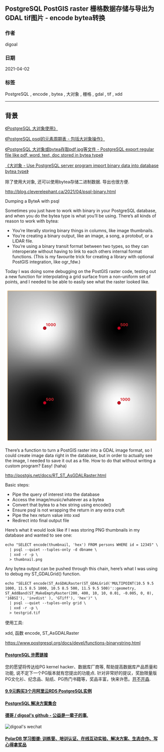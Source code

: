 ## PostgreSQL PostGIS raster 栅格数据存储与导出为GDAL tif图片 - encode bytea转换    
      
### 作者      
digoal      
      
### 日期      
2021-04-02       
      
### 标签      
PostgreSQL , encode , bytea , 大对象 , 栅格 , gdal , tif , xdd     
      
----      
      
## 背景      
    
[《PostgreSQL 大对象使用》](../202012/20201205_01.md)     
    
[《PostgreSQL psql的元素周期表 - 包括大对象操作》](../201906/20190607_04.md)      
    
[《PostgreSQL 大对象或bytea存取pdf,jpg等文件 - PostgreSQL export regular file like pdf, word, text, doc stored in bytea type》](../201306/20130626_01.md)      
    
[《大对象 - Use PostgreSQL server program import binary data into database bytea type》](../201303/20130306_01.md)      
    
除了使用大对象, 还可以使用bytea存储二进制数据. 导出也很方便.     
    
http://blog.cleverelephant.ca/2021/04/psql-binary.html    
    
Dumping a ByteA with psql    
    
Sometimes you just have to work with binary in your PostgreSQL database, and when you do the bytea type is what you’ll be using. There’s all kinds of reason to work with bytea:    
    
- You’re literally storing binary things in columns, like image thumbnails.    
- You’re creating a binary output, like an image, a song, a protobuf, or a LIDAR file.    
- You’re using a binary transit format between two types, so they can interoperate without having to link to each others internal format functions. (This is my favourite trick for creating a library with optional PostGIS integration, like ogr_fdw.)    
    
Today I was doing some debugging on the PostGIS raster code, testing out a new function for interpolating a grid surface from a non-uniform set of points, and I needed to be able to easily see what the raster looked like.    
    
![pic](20210402_02_pic_001.png)    
    
There’s a function to turn a PostGIS raster into a GDAL image format, so I could create image data right in the database, but in order to actually see the image, I needed to save it out as a file. How to do that without writing a custom program? Easy! (haha)    
    
http://postgis.net/docs/RT_ST_AsGDALRaster.html    
    
Basic steps:    
    
- Pipe the query of interest into the database    
- Access the image/music/whatever as a bytea    
- Convert that bytea to a hex string using encode()    
- Ensure psql is not wrapping the return in any extra cruft    
- Pipe the hex return value into xxd    
- Redirect into final output file    
    
Here’s what it would look like if I was storing PNG thumbnails in my database and wanted to see one:    
    
```    
echo "SELECT encode(thumbnail, 'hex') FROM persons WHERE id = 12345" \
  | psql --quiet --tuples-only -d dbname \
  | xxd -r -p \
  > thumbnail.png    
```    
    
Any bytea output can be pushed through this chain, here’s what I was using to debug my ST_GDALGrid() function.    
    
```    
echo "SELECT encode(ST_AsGDALRaster(ST_GDALGrid('MULTIPOINT(10.5 9.5 1000, 11.5 8.5 1000, 10.5 8.5 500, 11.5 9.5 500)'::geometry, ST_AddBand(ST_MakeEmptyRaster(200, 400, 10, 10, 0.01, -0.005, 0, 0), '16BSI'), 'invdist' ), 'GTiff'), 'hex')" \
  | psql --quiet --tuples-only grid \
  | xxd -r -p \
  > testgrid.tif     
```    
    
使用工具:    
    
xdd, 函数 encode, ST_AsGDALRaster      
    
https://www.postgresql.org/docs/devel/functions-binarystring.html  
    
    
  
#### [PostgreSQL 许愿链接](https://github.com/digoal/blog/issues/76 "269ac3d1c492e938c0191101c7238216")
您的愿望将传达给PG kernel hacker、数据库厂商等, 帮助提高数据库产品质量和功能, 说不定下一个PG版本就有您提出的功能点. 针对非常好的提议，奖励限量版PG文化衫、纪念品、贴纸、PG热门书籍等，奖品丰富，快来许愿。[开不开森](https://github.com/digoal/blog/issues/76 "269ac3d1c492e938c0191101c7238216").  
  
  
#### [9.9元购买3个月阿里云RDS PostgreSQL实例](https://www.aliyun.com/database/postgresqlactivity "57258f76c37864c6e6d23383d05714ea")
  
  
#### [PostgreSQL 解决方案集合](https://yq.aliyun.com/topic/118 "40cff096e9ed7122c512b35d8561d9c8")
  
  
#### [德哥 / digoal's github - 公益是一辈子的事.](https://github.com/digoal/blog/blob/master/README.md "22709685feb7cab07d30f30387f0a9ae")
  
  
![digoal's wechat](../pic/digoal_weixin.jpg "f7ad92eeba24523fd47a6e1a0e691b59")
  
  
#### [PolarDB 学习图谱: 训练营、培训认证、在线互动实验、解决方案、生态合作、写心得拿奖品](https://www.aliyun.com/database/openpolardb/activity "8642f60e04ed0c814bf9cb9677976bd4")
  
